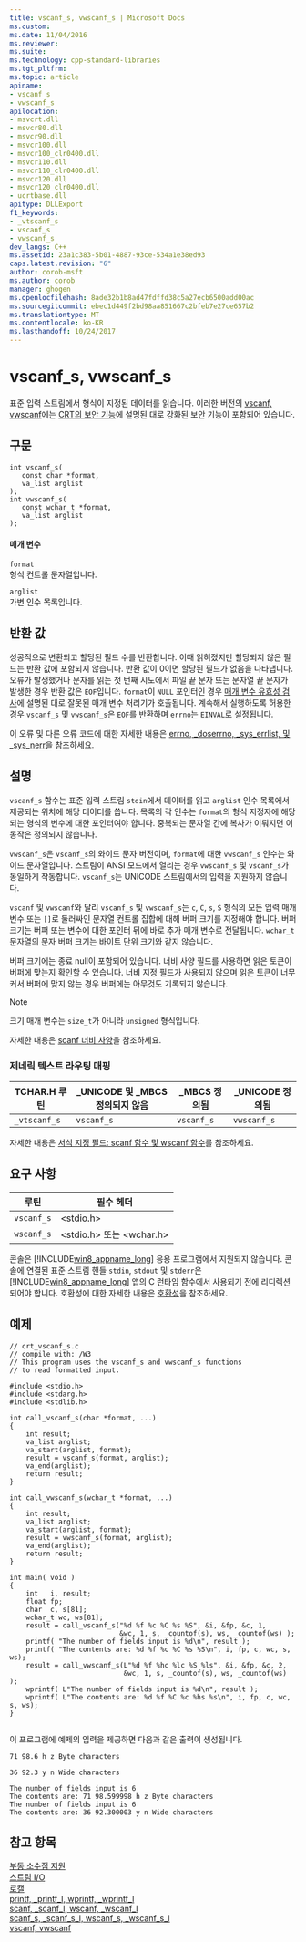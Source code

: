 ```yaml
---
title: vscanf_s, vwscanf_s | Microsoft Docs
ms.custom: 
ms.date: 11/04/2016
ms.reviewer: 
ms.suite: 
ms.technology: cpp-standard-libraries
ms.tgt_pltfrm: 
ms.topic: article
apiname:
- vscanf_s
- vwscanf_s
apilocation:
- msvcrt.dll
- msvcr80.dll
- msvcr90.dll
- msvcr100.dll
- msvcr100_clr0400.dll
- msvcr110.dll
- msvcr110_clr0400.dll
- msvcr120.dll
- msvcr120_clr0400.dll
- ucrtbase.dll
apitype: DLLExport
f1_keywords:
- _vtscanf_s
- vscanf_s
- vwscanf_s
dev_langs: C++
ms.assetid: 23a1c383-5b01-4887-93ce-534a1e38ed93
caps.latest.revision: "6"
author: corob-msft
ms.author: corob
manager: ghogen
ms.openlocfilehash: 8ade32b1b8ad47fdffd38c5a27ecb6500add00ac
ms.sourcegitcommit: ebec1d449f2bd98aa851667c2bfeb7e27ce657b2
ms.translationtype: MT
ms.contentlocale: ko-KR
ms.lasthandoff: 10/24/2017
---
```

# <a name="vscanfs-vwscanfs"></a>vscanf_s, vwscanf_s
표준 입력 스트림에서 형식이 지정된 데이터를 읽습니다. 이러한 버전의 [vscanf, vwscanf](../../c-runtime-library/reference/vscanf-vwscanf.md)에는 [CRT의 보안 기능](../../c-runtime-library/security-features-in-the-crt.md)에 설명된 대로 강화된 보안 기능이 포함되어 있습니다.  
  
## <a name="syntax"></a>구문  
  
```  
int vscanf_s(  
   const char *format,  
   va_list arglist  
);   
int vwscanf_s(  
   const wchar_t *format,  
   va_list arglist  
);  
```  
  
#### <a name="parameters"></a>매개 변수  
 `format`  
 형식 컨트롤 문자열입니다.  
  
 `arglist`  
 가변 인수 목록입니다.  
  
## <a name="return-value"></a>반환 값  
 성공적으로 변환되고 할당된 필드 수를 반환합니다. 이때 읽혀졌지만 할당되지 않은 필드는 반환 값에 포함되지 않습니다. 반환 값이 0이면 할당된 필드가 없음을 나타냅니다. 오류가 발생했거나 문자를 읽는 첫 번째 시도에서 파일 끝 문자 또는 문자열 끝 문자가 발생한 경우 반환 값은 `EOF`입니다. `format`이 `NULL` 포인터인 경우 [매개 변수 유효성 검사](../../c-runtime-library/parameter-validation.md)에 설명된 대로 잘못된 매개 변수 처리기가 호출됩니다. 계속해서 실행하도록 허용한 경우 `vscanf_s` 및 `vwscanf_s`은 `EOF`를 반환하며 `errno`는 `EINVAL`로 설정됩니다.  
  
 이 오류 및 다른 오류 코드에 대한 자세한 내용은 [errno, _doserrno, _sys_errlist, 및 _sys_nerr](../../c-runtime-library/errno-doserrno-sys-errlist-and-sys-nerr.md)을 참조하세요.  
  
## <a name="remarks"></a>설명  
 `vscanf_s` 함수는 표준 입력 스트림 `stdin`에서 데이터를 읽고 `arglist` 인수 목록에서 제공되는 위치에 해당 데이터를 씁니다. 목록의 각 인수는 `format`의 형식 지정자에 해당되는 형식의 변수에 대한 포인터여야 합니다. 중복되는 문자열 간에 복사가 이뤄지면 이 동작은 정의되지 않습니다.  
  
 `vwscanf_s`은 `vscanf_s`의 와이드 문자 버전이며, `format`에 대한 `vwscanf_s` 인수는 와이드 문자열입니다. 스트림이 ANSI 모드에서 열리는 경우 `vwscanf_s` 및 `vscanf_s`가 동일하게 작동합니다. `vscanf_s`는 UNICODE 스트림에서의 입력을 지원하지 않습니다.  
  
 `vscanf` 및 `vwscanf`와 달리 `vscanf_s` 및 `vwscanf_s`는 `c`, `C`, `s`, `S` 형식의 모든 입력 매개변수 또는 `[]`로 둘러싸인 문자열 컨트롤 집합에 대해 버퍼 크기를 지정해야 합니다. 버퍼 크기는 버퍼 또는 변수에 대한 포인터 뒤에 바로 추가 매개 변수로 전달됩니다. `wchar_t` 문자열의 문자 버퍼 크기는 바이트 단위 크기와 같지 않습니다.  
  
 버퍼 크기에는 종료 null이 포함되어 있습니다. 너비 사양 필드를 사용하면 읽은 토큰이 버퍼에 맞는지 확인할 수 있습니다. 너비 지정 필드가 사용되지 않으며 읽은 토큰이 너무 커서 버퍼에 맞지 않는 경우 버퍼에는 아무것도 기록되지 않습니다.  
  
> [!NOTE]
>  크기 매개 변수는 `size_t`가 아니라 `unsigned` 형식입니다.  
  
 자세한 내용은 [scanf 너비 사양](../../c-runtime-library/scanf-width-specification.md)을 참조하세요.  
  
### <a name="generic-text-routine-mappings"></a>제네릭 텍스트 라우팅 매핑  
  
|TCHAR.H 루틴|_UNICODE 및 _MBCS 정의되지 않음|_MBCS 정의됨|_UNICODE 정의됨|  
|---------------------|------------------------------------|--------------------|-----------------------|  
|`_vtscanf_s`|`vscanf_s`|`vscanf_s`|`vwscanf_s`|  
  
 자세한 내용은 [서식 지정 필드: scanf 함수 및 wscanf 함수](../../c-runtime-library/format-specification-fields-scanf-and-wscanf-functions.md)를 참조하세요.  
  
## <a name="requirements"></a>요구 사항  
  
|루틴|필수 헤더|  
|-------------|---------------------|  
|`vscanf_s`|\<stdio.h>|  
|`wscanf_s`|\<stdio.h> 또는 \<wchar.h>|  
  
 콘솔은 [!INCLUDE[win8_appname_long](../../build/includes/win8_appname_long_md.md)] 응용 프로그램에서 지원되지 않습니다. 콘솔에 연결된 표준 스트림 핸들 `stdin`, `stdout` 및 `stderr`은 [!INCLUDE[win8_appname_long](../../build/includes/win8_appname_long_md.md)] 앱의 C 런타임 함수에서 사용되기 전에 리디렉션되어야 합니다. 호환성에 대한 자세한 내용은 [호환성](../../c-runtime-library/compatibility.md)을 참조하세요.  
  
## <a name="example"></a>예제  
  
```  
// crt_vscanf_s.c  
// compile with: /W3  
// This program uses the vscanf_s and vwscanf_s functions  
// to read formatted input.  
  
#include <stdio.h>  
#include <stdarg.h>  
#include <stdlib.h>  
  
int call_vscanf_s(char *format, ...)  
{  
    int result;  
    va_list arglist;  
    va_start(arglist, format);  
    result = vscanf_s(format, arglist);  
    va_end(arglist);  
    return result;  
}  
  
int call_vwscanf_s(wchar_t *format, ...)  
{  
    int result;  
    va_list arglist;  
    va_start(arglist, format);  
    result = vwscanf_s(format, arglist);  
    va_end(arglist);  
    return result;  
}  
  
int main( void )  
{  
    int   i, result;  
    float fp;  
    char  c, s[81];  
    wchar_t wc, ws[81];  
    result = call_vscanf_s("%d %f %c %C %s %S", &i, &fp, &c, 1,  
                           &wc, 1, s, _countof(s), ws, _countof(ws) );  
    printf( "The number of fields input is %d\n", result );  
    printf( "The contents are: %d %f %c %C %s %S\n", i, fp, c, wc, s, ws);  
    result = call_vwscanf_s(L"%d %f %hc %lc %S %ls", &i, &fp, &c, 2,  
                            &wc, 1, s, _countof(s), ws, _countof(ws) );  
    wprintf( L"The number of fields input is %d\n", result );  
    wprintf( L"The contents are: %d %f %C %c %hs %s\n", i, fp, c, wc, s, ws);  
}  
  
```  
  
 이 프로그램에 예제의 입력을 제공하면 다음과 같은 출력이 생성됩니다.  
  
 `71 98.6 h z Byte characters`  
  
 `36 92.3 y n Wide characters`  
  
```Output  
The number of fields input is 6  
The contents are: 71 98.599998 h z Byte characters  
The number of fields input is 6  
The contents are: 36 92.300003 y n Wide characters  
```  
  
## <a name="see-also"></a>참고 항목  
 [부동 소수점 지원](../../c-runtime-library/floating-point-support.md)   
 [스트림 I/O](../../c-runtime-library/stream-i-o.md)   
 [로캘](../../c-runtime-library/locale.md)   
 [printf, _printf_l, wprintf, _wprintf_l](../../c-runtime-library/reference/printf-printf-l-wprintf-wprintf-l.md)   
 [scanf, _scanf_l, wscanf, _wscanf_l](../../c-runtime-library/reference/scanf-scanf-l-wscanf-wscanf-l.md)   
 [scanf_s, _scanf_s_l, wscanf_s, _wscanf_s_l](../../c-runtime-library/reference/scanf-s-scanf-s-l-wscanf-s-wscanf-s-l.md)   
 [vscanf, vwscanf](../../c-runtime-library/reference/vscanf-vwscanf.md)